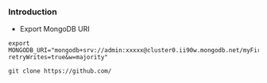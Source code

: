 ### Introduction

- Export MongoDB URI
```
export MONGODB_URI="mongodb+srv://admin:xxxxx@cluster0.ii90w.mongodb.net/myFirstDatabase?retryWrites=true&w=majority"

git clone https://github.com/

```